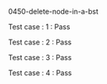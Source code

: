 
0450-delete-node-in-a-bst


Test case : 1 : Pass

Test case : 2 : Pass

Test case : 3 : Pass

Test case : 4 : Pass
